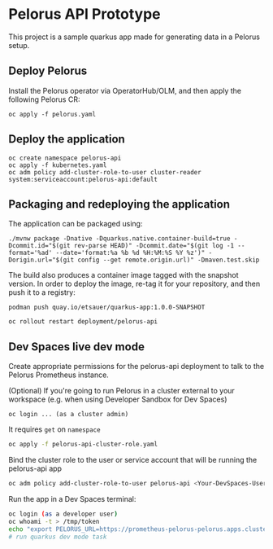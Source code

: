 # Pelorus API Prototype

This project is a sample quarkus app made for generating data in a Pelorus setup.

## Deploy Pelorus

Install the Pelorus operator via OperatorHub/OLM, and then apply the following Pelorus CR:

```
oc apply -f pelorus.yaml
```

## Deploy the application

```
oc create namespace pelorus-api
oc apply -f kubernetes.yaml
oc adm policy add-cluster-role-to-user cluster-reader system:serviceaccount:pelorus-api:default
```
## Packaging and redeploying the application

The application can be packaged using:

```
./mvnw package -Dnative -Dquarkus.native.container-build=true -Dcommit.id="$(git rev-parse HEAD)" -Dcommit.date="$(git log -1 --format='%ad' --date='format:%a %b %d %H:%M:%S %Y %z')" -Dorigin.url="$(git config --get remote.origin.url)" -Dmaven.test.skip
```

The build also produces a container image tagged with the snapshot version. In order to deploy the image, re-tag it for your repository, and then push it to a registry:

```
podman push quay.io/etsauer/quarkus-app:1.0.0-SNAPSHOT
```

```
oc rollout restart deployment/pelorus-api
```

## Dev Spaces live dev mode

Create appropriate permissions for the pelorus-api deployment to talk to the Pelorus Prometheus instance.

(Optional) If you're going to run Pelorus in a cluster external to your workspace (e.g. when using Developer Sandbox for Dev Spaces)

```
oc login ... (as a cluster admin)
```

It requires `get` on `namespace`

```bash
oc apply -f pelorus-api-cluster-role.yaml
```

Bind the cluster role to the user or service account that will be running the pelorus-api app

```bash
oc adm policy add-cluster-role-to-user pelorus-api <Your-DevSpaces-User>
```

Run the app in a Dev Spaces terminal:

```bash
oc login (as a developer user)
oc whoami -t > /tmp/token
echo "export PELORUS_URL=https://prometheus-pelorus-pelorus.apps.cluster-d67lc.d67lc.sandbox3014.opentlc.com/api/v1" > /projects/custom-env.sh
# run quarkus dev mode task
```
